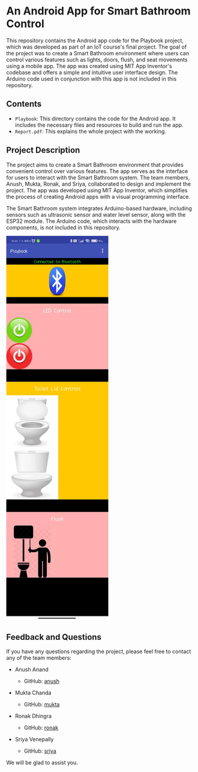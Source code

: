 # An Android App for Smart Bathroom Control

This repository contains the Android app code for the Playbook project, which was developed as part of an IoT course's final project. The goal of the project was to create a Smart Bathroom environment where users can control various features such as lights, doors, flush, and seat movements using a mobile app. The app was created using MIT App Inventor's codebase and offers a simple and intuitive user interface design. The Arduino code used in conjunction with this app is not included in this repository.

## Contents

- `Playbook`: This directory contains the code for the Android app. It includes the necessary files and resources to build and run the app.
- `Report.pdf`: This explains the whole project with the working.

## Project Description

The project aims to create a Smart Bathroom environment that provides convenient control over various features. The app serves as the interface for users to interact with the Smart Bathroom system. The team members, Anush, Mukta, Ronak, and Sriya, collaborated to design and implement the project. The app was developed using MIT App Inventor, which simplifies the process of creating Android apps with a visual programming interface.

The Smart Bathroom system integrates Arduino-based hardware, including sensors such as ultrasonic sensor and water level sensor, along with the ESP32 module. The Arduino code, which interacts with the hardware components, is not included in this repository.

![App UI](./app.jpeg)

## Feedback and Questions

If you have any questions regarding the project, please feel free to contact any of the team members:

- Anush Anand
  - GitHub: [anush](https://github.com/Anush2004)

- Mukta Chanda
  - GitHub: [mukta](https://github.com/muktachanda)

- Ronak Dhingra 
  - GitHub: [ronak](https://github.com/Ronak-Dhingra)

- Sriya Venepally
  - GitHub: [sriya](https://github.com/sriyav17)
  
We will be glad to assist you.
